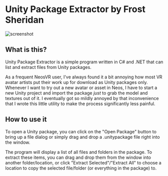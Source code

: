 # Unity Package Extractor by Frost Sheridan

![screenshot](https://u.cubeupload.com/Frostion/Screenshot2021090301.png)

## What is this?

Unity Package Extractor is a simple program written in C# and .NET that can list and extract files from Unity packages.

As a frequent NeosVR user, I've always found it a bit annoying how most VR avatar artists put their work up for download as Unity packages only. Whenever I want to try out a new avatar or asset in Neos, I have to start a new Unity project and import the package *just* to grab the model and textures out of it. I eventually got so mildly annoyed by that inconvenience that I wrote this little utility to make the process significantly less painful.

## How to use it

To open a Unity package, you can click on the "Open Package" button to bring up a file dialog or simply drag and drop a .unitypackage file right into the window.

The program will display a list of all files and folders in the package. To extract these items, you can drag and drop them from the window into another folder/location, or click "Extract Selected"/"Extract All" to choose a location to copy the selected file/folder (or everything in the package) to.